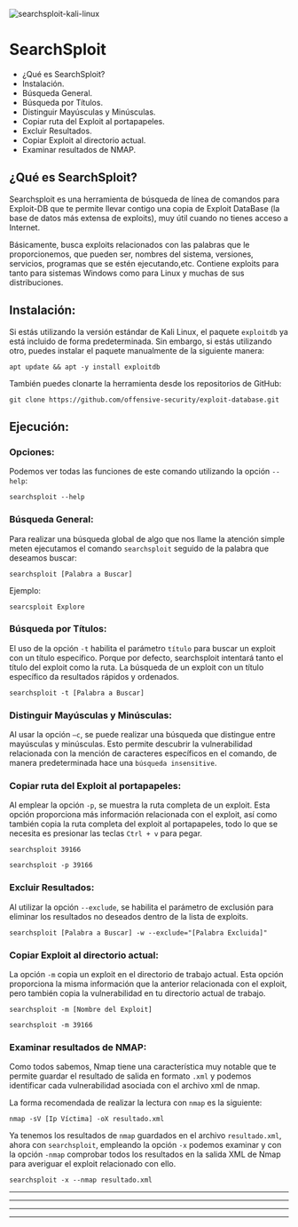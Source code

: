 ![searchsploit-kali-linux](https://user-images.githubusercontent.com/103068924/170473716-7ad5193c-3a45-43f5-a916-0c3c7fa605bc.jpg)

# SearchSploit

* <a href="#item1" style="text-decoration:none">¿Qué es SearchSploit?</a>
* <a href="#item2" style="text-decoration:none">Instalación.</a>
* <a href="#item3" style="text-decoration:none">Búsqueda General.</a>
* <a href="#item4" style="text-decoration:none">Búsqueda por Títulos.</a>
* <a href="#item5" style="text-decoration:none">Distinguir Mayúsculas y Minúsculas.</a>
* <a href="#item6" style="text-decoration:none">Copiar ruta del Exploit al portapapeles.</a>
* <a href="#item7" style="text-decoration:none">Excluir Resultados.</a>
* <a href="#item8" style="text-decoration:none">Copiar Exploit al directorio actual.</a>
* <a href="#item9" style="text-decoration:none">Examinar resultados de NMAP.</a>


<a name="item1"></a>
## ¿Qué es SearchSploit?

Searchsploit es una herramienta de búsqueda de línea de comandos para Exploit-DB que te permite llevar contigo una copia de Exploit DataBase
(la base de datos más extensa de exploits), muy útil cuando no tienes acceso a Internet.

Básicamente, busca exploits relacionados con las palabras que le proporcionemos, que pueden ser, nombres del sistema, versiones, servicios, programas que se 
estén ejecutando,etc. Contiene exploits para tanto para sistemas Windows como para Linux y muchas de sus distribuciones.

<a name="item2"></a>
## Instalación:

Si estás utilizando la versión estándar de Kali Linux, el paquete `exploitdb` ya está incluido de forma predeterminada. Sin embargo, si estás utilizando otro,
puedes instalar el paquete manualmente de la siguiente manera:

    apt update && apt -y install exploitdb
    
También puedes clonarte la herramienta desde los repositorios de GitHub:

    git clone https://github.com/offensive-security/exploit-database.git

## Ejecución:

### Opciones:

Podemos ver todas las funciones de este comando utilizando la opción `--help`:

    searchsploit --help

<a name="item3"></a>
### Búsqueda General:

Para realizar una búsqueda global de algo que nos llame la atención simple meten ejecutamos el comando `searchsploit` seguido de la palabra que deseamos buscar:

    searchsploit [Palabra a Buscar]
    
Ejemplo:

    searcsploit Explore

<a name="item4"></a>
### Búsqueda por Títulos:

El uso de la opción `-t` habilita el parámetro `título` para buscar un exploit con un título específico. Porque por defecto, searchsploit intentará tanto el título 
del exploit como la ruta. La búsqueda de un exploit con un título específico da resultados rápidos y ordenados.

    searchsploit -t [Palabra a Buscar]
  
<a name="item5"></a>
### Distinguir Mayúsculas y Minúsculas:

Al usar la opción `–c`, se puede realizar una búsqueda que distingue entre mayúsculas y minúsculas. Esto permite descubrir la vulnerabilidad relacionada con la
mención de caracteres específicos en el comando, de manera predeterminada hace una `búsqueda insensitive`.

<a name="item6"></a>
### Copiar ruta del Exploit al portapapeles:

Al emplear la opción `-p`, se muestra la ruta completa de un exploit. Esta opción proporciona más información relacionada con el exploit, así como también copia 
la ruta completa del exploit al portapapeles, todo lo que se necesita es presionar las teclas `Ctrl + v` para pegar.

    searchsploit 39166
    
    searchsploit -p 39166

<a name="item7"></a>
### Excluir Resultados:

Al utilizar la opción `--exclude`, se habilita el parámetro de exclusión para eliminar los resultados no deseados dentro de la lista de exploits.

    searchsploit [Palabra a Buscar] -w --exclude="[Palabra Excluida]"

<a name="item8"></a>
### Copiar Exploit al directorio actual:

La opción `-m` copia un exploit en el directorio de trabajo actual. Esta opción proporciona la misma información que la anterior relacionada con el 
exploit, pero también copia la vulnerabilidad en tu directorio actual de trabajo.

    searchsploit -m [Nombre del Exploit]

    searchsploit -m 39166

<a name="item9"></a>
### Examinar resultados de NMAP:

Como todos sabemos, Nmap tiene una característica muy notable que te permite guardar el resultado de salida en formato `.xml` y podemos identificar 
cada vulnerabilidad asociada con el archivo xml de nmap.

La forma recomendada de realizar la lectura con `nmap` es la siguiente:

    nmap -sV [Ip Víctima] -oX resultado.xml
    
Ya tenemos los resultados de `nmap` guardados en el archivo `resultado.xml`, ahora con `searchsploit`, empleando la opción `-x` podemos examinar y con
la opción `-nmap` comprobar todos los resultados en la salida XML de Nmap para averiguar el exploit relacionado con ello.
 
    searchsploit -x --nmap resultado.xml
    

---
---
  
    
<html lang="en">
<head>
  
</head>
<body>

<script src="https://utteranc.es/client.js"
    repo="F1r0x/gestion-comentarios"
    issue-term="pathname"
    theme="github-light"
    crossorigin="anonymous"
    async>
</script>
          
    
  </body>
</html>
  
  
---
---    
    

